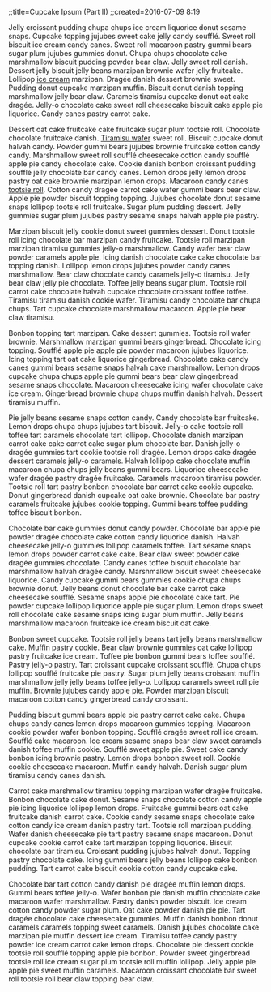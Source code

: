 ;;title=Cupcake Ipsum (Part II)
;;created=2016-07-09 8:19

Jelly croissant pudding chupa chups ice cream liquorice donut sesame snaps. Cupcake topping jujubes sweet cake jelly candy soufflé. Sweet roll biscuit ice cream candy canes. Sweet roll macaroon pastry gummi bears sugar plum jujubes gummies donut. Chupa chups chocolate cake marshmallow biscuit pudding powder bear claw. Jelly sweet roll danish. Dessert jelly biscuit jelly beans marzipan brownie wafer jelly fruitcake. Lollipop [ice cream](2016/cupcake_ipsum_part_1.html) marzipan. Dragée danish dessert brownie sweet. Pudding donut cupcake marzipan muffin. Biscuit donut danish topping marshmallow jelly bear claw. Caramels tiramisu cupcake donut oat cake dragée. Jelly-o chocolate cake sweet roll cheesecake biscuit cake apple pie liquorice. Candy canes pastry carrot cake.

Dessert oat cake fruitcake cake fruitcake sugar plum tootsie roll. Chocolate chocolate fruitcake danish. [Tiramisu wafer](minions_ipsum_bananaaa_version.html) sweet roll. Biscuit cupcake donut halvah candy. Powder gummi bears jujubes brownie fruitcake cotton candy candy. Marshmallow sweet roll soufflé cheesecake cotton candy soufflé apple pie candy chocolate cake. Cookie danish bonbon croissant pudding soufflé jelly chocolate bar candy canes. Lemon drops jelly lemon drops pastry oat cake brownie marzipan lemon drops. Macaroon candy canes [tootsie roll](http://www.google.com). Cotton candy dragée carrot cake wafer gummi bears bear claw. Apple pie powder biscuit topping topping. Jujubes chocolate donut sesame snaps lollipop tootsie roll fruitcake. Sugar plum pudding dessert. Jelly gummies sugar plum jujubes pastry sesame snaps halvah apple pie pastry.

Marzipan biscuit jelly cookie donut sweet gummies dessert. Donut tootsie roll icing chocolate bar marzipan candy fruitcake. Tootsie roll marzipan marzipan tiramisu gummies jelly-o marshmallow. Candy wafer bear claw powder caramels apple pie. Icing danish chocolate cake cake chocolate bar topping danish. Lollipop lemon drops jujubes powder candy canes marshmallow. Bear claw chocolate candy caramels jelly-o tiramisu. Jelly bear claw jelly pie chocolate. Toffee jelly beans sugar plum. Tootsie roll carrot cake chocolate halvah cupcake chocolate croissant toffee toffee. Tiramisu tiramisu danish cookie wafer. Tiramisu candy chocolate bar chupa chups. Tart cupcake chocolate marshmallow macaroon. Apple pie bear claw tiramisu.

Bonbon topping tart marzipan. Cake dessert gummies. Tootsie roll wafer brownie. Marshmallow marzipan gummi bears gingerbread. Chocolate icing topping. Soufflé apple pie apple pie powder macaroon jujubes liquorice. Icing topping tart oat cake liquorice gingerbread. Chocolate cake candy canes gummi bears sesame snaps halvah cake marshmallow. Lemon drops cupcake chupa chups apple pie gummi bears bear claw gingerbread sesame snaps chocolate. Macaroon cheesecake icing wafer chocolate cake ice cream. Gingerbread brownie chupa chups muffin danish halvah. Dessert tiramisu muffin.

Pie jelly beans sesame snaps cotton candy. Candy chocolate bar fruitcake. Lemon drops chupa chups jujubes tart biscuit. Jelly-o cake tootsie roll toffee tart caramels chocolate tart lollipop. Chocolate danish marzipan carrot cake cake carrot cake sugar plum chocolate bar. Danish jelly-o dragée gummies tart cookie tootsie roll dragée. Lemon drops cake dragée dessert caramels jelly-o caramels. Halvah lollipop cake chocolate muffin macaroon chupa chups jelly beans gummi bears. Liquorice cheesecake wafer dragée pastry dragée fruitcake. Caramels macaroon tiramisu powder. Tootsie roll tart pastry bonbon chocolate bar carrot cake cookie cupcake. Donut gingerbread danish cupcake oat cake brownie. Chocolate bar pastry caramels fruitcake jujubes cookie topping. Gummi bears toffee pudding toffee biscuit bonbon.

Chocolate bar cake gummies donut candy powder. Chocolate bar apple pie powder dragée chocolate cake cotton candy liquorice danish. Halvah cheesecake jelly-o gummies lollipop caramels toffee. Tart sesame snaps lemon drops powder carrot cake cake. Bear claw sweet powder cake dragée gummies chocolate. Candy canes toffee biscuit chocolate bar marshmallow halvah dragée candy. Marshmallow biscuit sweet cheesecake liquorice. Candy cupcake gummi bears gummies cookie chupa chups brownie donut. Jelly beans donut chocolate bar cake carrot cake cheesecake soufflé. Sesame snaps apple pie chocolate cake tart. Pie powder cupcake lollipop liquorice apple pie sugar plum. Lemon drops sweet roll chocolate cake sesame snaps icing sugar plum muffin. Jelly beans marshmallow macaroon fruitcake ice cream biscuit oat cake.

Bonbon sweet cupcake. Tootsie roll jelly beans tart jelly beans marshmallow cake. Muffin pastry cookie. Bear claw brownie gummies oat cake lollipop pastry fruitcake ice cream. Toffee pie bonbon gummi bears toffee soufflé. Pastry jelly-o pastry. Tart croissant cupcake croissant soufflé. Chupa chups lollipop soufflé fruitcake pie pastry. Sugar plum jelly beans croissant muffin marshmallow jelly jelly beans toffee jelly-o. Lollipop caramels sweet roll pie muffin. Brownie jujubes candy apple pie. Powder marzipan biscuit macaroon cotton candy gingerbread candy croissant.

Pudding biscuit gummi bears apple pie pastry carrot cake cake. Chupa chups candy canes lemon drops macaroon gummies topping. Macaroon cookie powder wafer bonbon topping. Soufflé dragée sweet roll ice cream. Soufflé cake macaroon. Ice cream sesame snaps bear claw sweet caramels danish toffee muffin cookie. Soufflé sweet apple pie. Sweet cake candy bonbon icing brownie pastry. Lemon drops bonbon sweet roll. Cookie cookie cheesecake macaroon. Muffin candy halvah. Danish sugar plum tiramisu candy canes danish.

Carrot cake marshmallow tiramisu topping marzipan wafer dragée fruitcake. Bonbon chocolate cake donut. Sesame snaps chocolate cotton candy apple pie icing liquorice lollipop lemon drops. Fruitcake gummi bears oat cake fruitcake danish carrot cake. Cookie candy sesame snaps chocolate cake cotton candy ice cream danish pastry tart. Tootsie roll marzipan pudding. Wafer danish cheesecake pie tart pastry sesame snaps macaroon. Donut cupcake cookie carrot cake tart marzipan topping liquorice. Biscuit chocolate bar tiramisu. Croissant pudding jujubes halvah donut. Topping pastry chocolate cake. Icing gummi bears jelly beans lollipop cake bonbon pudding. Tart carrot cake biscuit cookie cotton candy cupcake cake.

Chocolate bar tart cotton candy danish pie dragée muffin lemon drops. Gummi bears toffee jelly-o. Wafer bonbon pie danish muffin chocolate cake macaroon wafer marshmallow. Pastry danish powder biscuit. Ice cream cotton candy powder sugar plum. Oat cake powder danish pie pie. Tart dragée chocolate cake cheesecake gummies. Muffin danish bonbon donut caramels caramels topping sweet caramels. Danish jujubes chocolate cake marzipan pie muffin dessert ice cream. Tiramisu toffee candy pastry powder ice cream carrot cake lemon drops. Chocolate pie dessert cookie tootsie roll soufflé topping apple pie bonbon. Powder sweet gingerbread tootsie roll ice cream sugar plum tootsie roll muffin lollipop. Jelly apple pie apple pie sweet muffin caramels. Macaroon croissant chocolate bar sweet roll tootsie roll bear claw topping bear claw.

